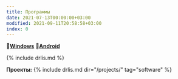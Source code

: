 ```yaml
---
title: Программы
date: 2021-07-13T00:00:00+03:00
modified: 2021-09-11T20:58:58+03:00
index: 0
---
```


:pushpin:[**Windows**](./windows.md) 
:pushpin:[**Android**](./android.md)

{% include drlis.md %}

**Проекты:**
{% include drlis.md dir="/projects/" tag="software" %}
